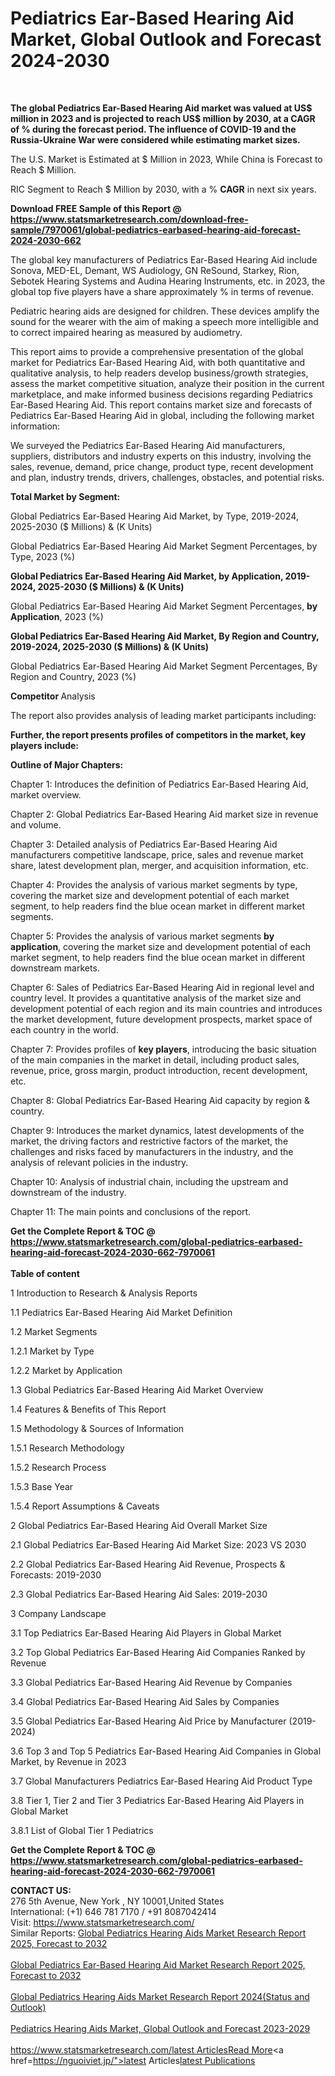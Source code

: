 <h1>Pediatrics Ear-Based Hearing Aid Market, Global Outlook and Forecast 2024-2030</h1><br/><p><strong>The global Pediatrics Ear-Based Hearing Aid market was valued at US$ million in 2023 and is projected to reach US$ million by 2030, at a <strong>CAGR</strong> of % during the forecast period. The influence of COVID-19 and the Russia-Ukraine War were considered while estimating market sizes.</strong></p><p>The U.S. Market is Estimated at $ Million in 2023, While China is Forecast to Reach $ Million.</p><p>RIC Segment to Reach $ Million by 2030, with a % <strong>CAGR</strong> in next six years.</p><p><strong>Download FREE Sample of this Report @ <a href="https://www.statsmarketresearch.com/download-free-sample/7970061/global-pediatrics-earbased-hearing-aid-forecast-2024-2030-662">https://www.statsmarketresearch.com/download-free-sample/7970061/global-pediatrics-earbased-hearing-aid-forecast-2024-2030-662</a></strong></p><p>The global key manufacturers of Pediatrics Ear-Based Hearing Aid include Sonova, MED-EL, Demant, WS Audiology, GN ReSound, Starkey, Rion, Sebotek Hearing Systems and Audina Hearing Instruments, etc. in 2023, the global top five players have a share approximately % in terms of revenue.</p><p>Pediatric hearing aids are designed for children. These devices amplify the sound for the wearer with the aim of making a speech more intelligible and to correct impaired hearing as measured by audiometry.</p><p>This report aims to provide a comprehensive presentation of the global market for Pediatrics Ear-Based Hearing Aid, with both quantitative and qualitative analysis, to help readers develop business/growth strategies, assess the market competitive situation, analyze their position in the current marketplace, and make informed business decisions regarding Pediatrics Ear-Based Hearing Aid. This report contains market size and forecasts of Pediatrics Ear-Based Hearing Aid in global, including the following market information:</p><p>We surveyed the Pediatrics Ear-Based Hearing Aid manufacturers, suppliers, distributors and industry experts on this industry, involving the sales, revenue, demand, price change, product type, recent development and plan, industry trends, drivers, challenges, obstacles, and potential risks.</p><p><strong>Total Market by Segment:</strong></p><p>Global Pediatrics Ear-Based Hearing Aid Market, by Type, 2019-2024, 2025-2030 ($ Millions) & (K Units)</p><p>Global Pediatrics Ear-Based Hearing Aid Market Segment Percentages, by Type, 2023 (%)</p><p><strong>Global Pediatrics Ear-Based Hearing Aid Market, <strong>by Application</strong>, 2019-2024, 2025-2030 ($ Millions) & (K Units)</strong></p><p>Global Pediatrics Ear-Based Hearing Aid Market Segment Percentages, <strong>by Application</strong>, 2023 (%)</p><p><strong>Global Pediatrics Ear-Based Hearing Aid Market, By Region and Country, 2019-2024, 2025-2030 ($ Millions) & (K Units)</strong></p><p>Global Pediatrics Ear-Based Hearing Aid Market Segment Percentages, By Region and Country, 2023 (%)</p><p><strong>Competitor </strong>Analysis</p><p>The report also provides analysis of leading market participants including:</p><p><strong>Further, the report presents profiles of competitors in the market, <strong>key players</strong> include:</strong></p><p><strong>Outline of Major Chapters:</strong></p><p>Chapter 1: Introduces the definition of Pediatrics Ear-Based Hearing Aid, market overview.</p><p>Chapter 2: Global Pediatrics Ear-Based Hearing Aid market size in revenue and volume.</p><p>Chapter 3: Detailed analysis of Pediatrics Ear-Based Hearing Aid manufacturers competitive landscape, price, sales and revenue market share, latest development plan, merger, and acquisition information, etc.</p><p>Chapter 4: Provides the analysis of various market segments by type, covering the market size and development potential of each market segment, to help readers find the blue ocean market in different market segments.</p><p>Chapter 5: Provides the analysis of various market segments <strong>by application</strong>, covering the market size and development potential of each market segment, to help readers find the blue ocean market in different downstream markets.</p><p>Chapter 6: Sales of Pediatrics Ear-Based Hearing Aid in regional level and country level. It provides a quantitative analysis of the market size and development potential of each region and its main countries and introduces the market development, future development prospects, market space of each country in the world.</p><p>Chapter 7: Provides profiles of <strong>key players</strong>, introducing the basic situation of the main companies in the market in detail, including product sales, revenue, price, gross margin, product introduction, recent development, etc.</p><p>Chapter 8: Global Pediatrics Ear-Based Hearing Aid capacity by region & country.</p><p>Chapter 9: Introduces the market dynamics, latest developments of the market, the driving factors and restrictive factors of the market, the challenges and risks faced by manufacturers in the industry, and the analysis of relevant policies in the industry.</p><p>Chapter 10: Analysis of industrial chain, including the upstream and downstream of the industry.</p><p>Chapter 11: The main points and conclusions of the report.</p><div><b>Get the Complete Report & TOC @ <a href="https://www.statsmarketresearch.com/global-pediatrics-earbased-hearing-aid-forecast-2024-2030-662-7970061">https://www.statsmarketresearch.com/global-pediatrics-earbased-hearing-aid-forecast-2024-2030-662-7970061</a></b></div><br><b>Table of content</b><p>1 Introduction to Research & Analysis Reports<br />
 
  1.1 Pediatrics Ear-Based Hearing Aid Market Definition<br />
 
  1.2 Market Segments<br />
 
  1.2.1 Market by Type<br />
 
  1.2.2 Market by Application<br />
 
  1.3 Global Pediatrics Ear-Based Hearing Aid Market Overview<br />
 
  1.4 Features & Benefits of This Report<br />
 
  1.5 Methodology & Sources of Information<br />
 
  1.5.1 Research Methodology<br />
 
  1.5.2 Research Process<br />
 
  1.5.3 Base Year<br />
 
  1.5.4 Report Assumptions & Caveats<br />
 
 2 Global Pediatrics Ear-Based Hearing Aid Overall Market Size<br />
 
  2.1 Global Pediatrics Ear-Based Hearing Aid Market Size: 2023 VS 2030<br />
 
  2.2 Global Pediatrics Ear-Based Hearing Aid Revenue, Prospects & Forecasts: 2019-2030<br />
 
  2.3 Global Pediatrics Ear-Based Hearing Aid Sales: 2019-2030<br />
 
 3 Company Landscape<br />
 
  3.1 Top Pediatrics Ear-Based Hearing Aid Players in Global Market<br />
 
  3.2 Top Global Pediatrics Ear-Based Hearing Aid Companies Ranked by Revenue<br />
 
  3.3 Global Pediatrics Ear-Based Hearing Aid Revenue by Companies<br />
 
  3.4 Global Pediatrics Ear-Based Hearing Aid Sales by Companies<br />
 
  3.5 Global Pediatrics Ear-Based Hearing Aid Price by Manufacturer (2019-2024)<br />
 
  3.6 Top 3 and Top 5 Pediatrics Ear-Based Hearing Aid Companies in Global Market, by Revenue in 2023<br />
 
  3.7 Global Manufacturers Pediatrics Ear-Based Hearing Aid Product Type<br />
 
  3.8 Tier 1, Tier 2 and Tier 3 Pediatrics Ear-Based Hearing Aid Players in Global Market<br />
 
  3.8.1 List of Global Tier 1 Pediatrics<br><div><b>Get the Complete Report & TOC @ <a href="https://www.statsmarketresearch.com/global-pediatrics-earbased-hearing-aid-forecast-2024-2030-662-7970061">https://www.statsmarketresearch.com/global-pediatrics-earbased-hearing-aid-forecast-2024-2030-662-7970061</a></b></div></p> <b>CONTACT US:</b><br>276 5th Avenue, New York , NY 10001,United States<br>International: (+1) 646 781 7170 / +91 8087042414<br>Visit: <a href="https://www.statsmarketresearch.com/">https://www.statsmarketresearch.com/</a><br>Similar Reports: <a href="https://www.statsmarketresearch.com/global-pediatrics-earbased-hearing-aid-forecast-2024-2030-662-7970061">Global Pediatrics Hearing Aids Market Research Report 2025, Forecast to 2032</a><br/><br/><a href="https://www.statsmarketresearch.com/global-pediatrics-earbased-hearing-aid-forecast-2024-2030-662-7970061">Global Pediatrics Ear-Based Hearing Aid Market Research Report 2025, Forecast to 2032</a><br/><br/><a href="https://www.statsmarketresearch.com/global-pediatrics-earbased-hearing-aid-forecast-2024-2030-662-7970061">Global Pediatrics Hearing Aids Market Research Report 2024(Status and Outlook)</a><br/><br/><a href="https://www.statsmarketresearch.com/global-pediatrics-earbased-hearing-aid-forecast-2024-2030-662-7970061">Pediatrics Hearing Aids Market, Global Outlook and Forecast 2023-2029</a><br/><br/><a href="https://gyeongbokgung.com">https://www.statsmarketresearch.com/</a><a href="https://hallyeomaritime.com">latest Articles</a><a href="https://jingwansa.com">Read More</a><a href=https://nguoiviet.jp/">latest Articles</a><a href="https://www.intelmarketresearch.com/">latest Publications</a>